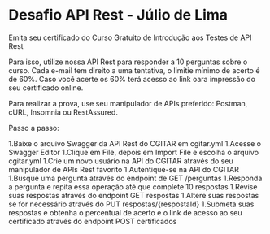# Desafio API Rest - Júlio de Lima 


Emita seu certificado do Curso Gratuito de Introdução aos Testes de API Rest

Para isso, utilize nossa API Rest para responder a 10 perguntas sobre o curso. Cada e-mail tem direito a uma tentativa, o limitie mínimo de acerto é de 60%. Caso você acerte os 60% terá acesso ao link oara impressão do seu certificado online.

Para realizar a prova, use seu manipulador de APIs preferido: Postman, cURL, Insomnia ou RestAssured.

Passo a passo:

1.Baixe o arquivo Swagger da API Rest do CGITAR em cgitar.yml
1.Acesse o Swagger Editor
1.Clique em File, depois em Import File e escolha o arquivo cgitar.yml
1.Crie um novo usuário na API do CGITAR através do seu manipulador de APIs Rest favorito
1.Autentique-se na API do CGITAR
1.Busque uma pergunta através do endpoint de GET /perguntas
1.Responda a pergunta e repita essa operação até que complete 10 respostas
1.Revise suas respostas através do endpoint GET respostas
1.Altere suas respostas se for necessário através do PUT respostas/{respostaId}
1.Submeta suas respostas e obtenha o percentual de acerto e o link de acesso ao seu certificado através do endpoint POST certificados
